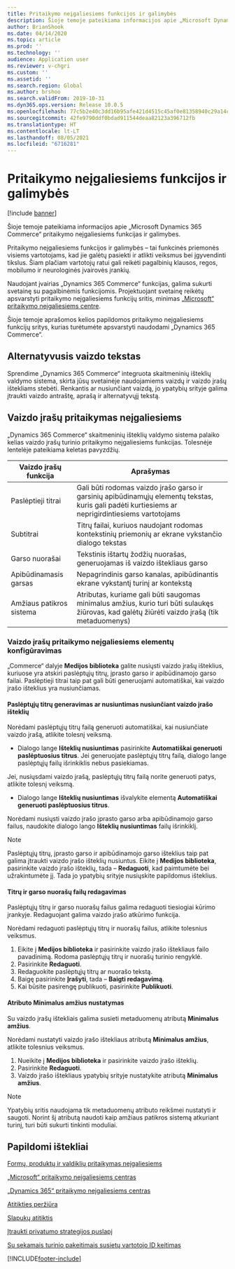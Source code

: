 ```yaml
---
title: Pritaikymo neįgaliesiems funkcijos ir galimybės
description: Šioje temoje pateikiama informacijos apie „Microsoft Dynamics 365 Commerce“ pritaikymo neįgaliesiems funkcijas ir galimybes.
author: BrianShook
ms.date: 04/14/2020
ms.topic: article
ms.prod: ''
ms.technology: ''
audience: Application user
ms.reviewer: v-chgri
ms.custom: ''
ms.assetid: ''
ms.search.region: Global
ms.author: brshoo
ms.search.validFrom: 2019-10-31
ms.dyn365.ops.version: Release 10.0.5
ms.openlocfilehash: 77c5b2e40c3dd16b95afe421d4515c45af0e81358940c29a14c03754c39a076e
ms.sourcegitcommit: 42fe9790ddf0bdad911544deaa82123a396712fb
ms.translationtype: HT
ms.contentlocale: lt-LT
ms.lasthandoff: 08/05/2021
ms.locfileid: "6716281"
---
```

# <a name="accessibility-features-and-capabilities"></a>Pritaikymo neįgaliesiems funkcijos ir galimybės

[!include [banner](includes/banner.md)]

Šioje temoje pateikiama informacijos apie „Microsoft Dynamics 365 Commerce“ pritaikymo neįgaliesiems funkcijas ir galimybes.

Pritaikymo neįgaliesiems funkcijos ir galimybės – tai funkcinės priemonės visiems vartotojams, kad jie galėtų pasiekti ir atlikti veiksmus bei įgyvendinti tikslus. Šiam plačiam vartotojų ratui gali reikėti pagalbinių klausos, regos, mobilumo ir neurologinės įvairovės įrankių.

Naudojant įvairias „Dynamics 365 Commerce“ funkcijas, galima sukurti svetainę su pagalbinėmis funkcijomis. Projektuojant svetainę reikėtų apsvarstyti pritaikymo neįgaliesiems funkcijų sritis, minimas [„Microsoft“ pritaikymo neįgaliesiems centre](https://www.microsoft.com/accessibility). 

Šioje temoje aprašomos kelios papildomos pritaikymo neįgaliesiems funkcijų sritys, kurias turėtumėte apsvarstyti naudodami „Dynamics 365 Commerce“.

## <a name="image-alt-text"></a>Alternatyvusis vaizdo tekstas

Sprendime „Dynamics 365 Commerce“ integruota skaitmeninių išteklių valdymo sistema, skirta jūsų svetainėje naudojamiems vaizdų ir vaizdo įrašų ištekliams stebėti. Renkantis ar nusiunčiant vaizdą, jo ypatybių srityje galima įtraukti vaizdo antraštę, aprašą ir alternatyvųjį tekstą.

## <a name="video-accessibility"></a>Vaizdo įrašų pritaikymas neįgaliesiems

„Dynamics 365 Commerce“ skaitmeninių išteklių valdymo sistema palaiko kelias vaizdo įrašų turinio pritaikymo neįgaliesiems funkcijas. Tolesnėje lentelėje pateikiama keletas pavyzdžių.

| Vaizdo įrašų funkcija               | Aprašymas |
|-----------------------------|-------------|
| Paslėptieji titrai      | Gali būti rodomas vaizdo įrašo garso ir garsinių apibūdinamųjų elementų tekstas, kuris gali padėti kurtiesiems ar neprigirdintiesiems vartotojams |
| Subtitrai                   | Titrų failai, kuriuos naudojant rodomas kontekstinių priemonių ar ekrane vykstančio dialogo tekstas |
| Garso nuorašai           | Tekstinis ištartų žodžių nuorašas, generuojamas iš vaizdo ištekliaus garso |
| Apibūdinamasis garsas           | Nepagrindinis garso kanalas, apibūdinantis ekrane vykstantį turinį ar kontekstą |
| Amžiaus patikros sistema            | Atributas, kuriame gali būti saugomas minimalus amžius, kurio turi būti sulaukęs žiūrovas, kad galėtų žiūrėti vaizdo įrašą (tik metaduomenys) |

### <a name="configure-video-accessibility-elements"></a>Vaizdo įrašų pritaikymo neįgaliesiems elementų konfigūravimas

„Commerce“ dalyje **Medijos biblioteka** galite nusiųsti vaizdo įrašų išteklius, kuriuose yra atskiri paslėptųjų titrų, įprasto garso ir apibūdinamojo garso failai. Paslėptieji titrai taip pat gali būti generuojami automatiškai, kai vaizdo įrašo išteklius yra nusiunčiamas.

#### <a name="generate-or-upload-closed-caption-files-during-video-asset-upload"></a>Paslėptųjų titrų generavimas ar nusiuntimas nusiunčiant vaizdo įrašo išteklių

Norėdami paslėptųjų titrų failą generuoti automatiškai, kai nusiunčiate vaizdo įrašą, atlikite tolesnį veiksmą.

- Dialogo lange **Išteklių nusiuntimas** pasirinkite **Automatiškai generuoti paslėptuosius titrus**. Jei generuojate paslėptųjų titrų failą, dialogo lange paslėptųjų failų išrinkiklis nebus pasiekiamas.

Jei, nusiųsdami vaizdo įrašą, paslėptųjų titrų failą norite generuoti patys, atlikite tolesnį veiksmą.

- Dialogo lange **Išteklių nusiuntimas** išvalykite elementą **Automatiškai generuoti paslėptuosius titrus**.

Norėdami nusiųsti vaizdo įrašo įprasto garso arba apibūdinamojo garso failus, naudokite dialogo lango **Išteklių nusiuntimas** failų išrinkiklį.

> [!NOTE]
> Paslėptųjų titrų, įprasto garso ir apibūdinamojo garso išteklius taip pat galima įtraukti vaizdo įrašo išteklių nusiuntus. Eikite į **Medijos biblioteka**, pasirinkite vaizdo įrašo išteklių, tada – **Redaguoti**, kad paimtumėte bei užrakintumėte jį. Tada jo ypatybių srityje nusiųskite papildomus išteklius.

#### <a name="edit-cc-and-audio-transcript-files"></a>Titrų ir garso nuorašų failų redagavimas

Paslėptųjų titrų ir garso nuorašų failus galima redaguoti tiesiogiai kūrimo įrankyje. Redaguojant galima vaizdo įrašo atkūrimo funkcija.

Norėdami redaguoti paslėptųjų titrų ir nuorašų failus, atlikite tolesnius veiksmus.

1. Eikite į **Medijos biblioteka** ir pasirinkite vaizdo įrašo ištekliaus failo pavadinimą. Rodoma paslėptųjų titrų ir nuorašų turinio rengyklė.
1. Pasirinkite **Redaguoti**.
1. Redaguokite paslėptųjų titrų ar nuorašo tekstą.
1. Baigę pasirinkite **Įrašyti**, tada – **Baigti redagavimą**.
1. Kai būsite pasirengę publikuoti, pasirinkite **Publikuoti**.

#### <a name="set-the-minimum-age-attribute"></a>Atributo Minimalus amžius nustatymas

Su vaizdo įrašų ištekliais galima susieti metaduomenų atributą **Minimalus amžius**.

Norėdami nustatyti vaizdo įrašo ištekliaus atributą **Minimalus amžius**, atlikite tolesnius veiksmus.

1. Nueikite į **Medijos biblioteka** ir pasirinkite vaizdo įrašo išteklių.
1. Pasirinkite **Redaguoti**.
1. Vaizdo įrašo ištekliaus ypatybių srityje nustatykite atributą **Minimalus amžius**.

> [!NOTE]
> Ypatybių sritis naudojama tik metaduomenų atributo reikšmei nustatyti ir saugoti. Norint šį atributą naudoti kaip amžiaus patikros sistemą atkuriant turinį, turi būti sukurti tinkinti moduliai.

## <a name="additional-resources"></a>Papildomi ištekliai

[Formų, produktų ir valdiklių pritaikymas neįgaliesiems](/dynamics365/unified-operations/dev-itpro/user-interface/enable-accessibility)

[„Microsoft“ pritaikymo neįgaliesiems centras](https://www.microsoft.com/accessibility)

[„Dynamics 365“ pritaikymo neįgaliesiems centras](/dynamics365/get-started/accessibility/index)

[Atitikties peržiūra](compliance-overview.md)

[Slapukų atitiktis](cookie-compliance.md)

[Įtraukti privatumo strategijos puslapį](add-privacy-page.md)

[Su sekamais turinio pakeitimais susietų vartotojo ID keitimas](replace-IDs-tracked-changes.md)


[!INCLUDE[footer-include](../includes/footer-banner.md)]